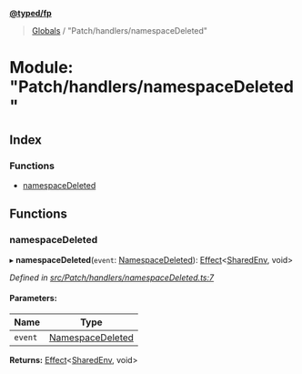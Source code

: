 **[@typed/fp](../README.md)**

> [Globals](../globals.md) / "Patch/handlers/namespaceDeleted"

# Module: "Patch/handlers/namespaceDeleted"

## Index

### Functions

* [namespaceDeleted](_patch_handlers_namespacedeleted_.md#namespacedeleted)

## Functions

### namespaceDeleted

▸ **namespaceDeleted**(`event`: [NamespaceDeleted](_shared_core_events_namespaceevent_.namespacedeleted.md)): [Effect](_effect_effect_.effect.md)\<[SharedEnv](../interfaces/_shared_core_services_sharedenv_.sharedenv.md), void>

*Defined in [src/Patch/handlers/namespaceDeleted.ts:7](https://github.com/TylorS/typed-fp/blob/6ccb290/src/Patch/handlers/namespaceDeleted.ts#L7)*

#### Parameters:

Name | Type |
------ | ------ |
`event` | [NamespaceDeleted](_shared_core_events_namespaceevent_.namespacedeleted.md) |

**Returns:** [Effect](_effect_effect_.effect.md)\<[SharedEnv](../interfaces/_shared_core_services_sharedenv_.sharedenv.md), void>
